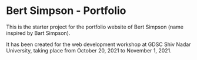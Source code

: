 # Bert Simpson - Portfolio

This is the starter project for the portfolio website of Bert Simpson (name inspired by Bart Simpson).

It has been created for the web development workshop at GDSC Shiv Nadar University, taking place from October 20, 2021 to November 1, 2021.
